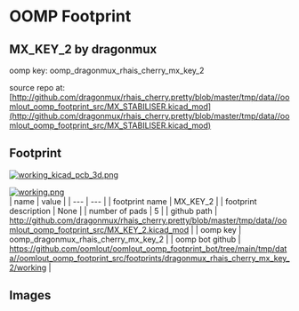 # OOMP Footprint  
## MX_KEY_2  by dragonmux  
  
oomp key: oomp_dragonmux_rhais_cherry_mx_key_2  
  
source repo at: [http://github.com/dragonmux/rhais_cherry.pretty/blob/master/tmp/data//oomlout_oomp_footprint_src/MX_STABILISER.kicad_mod](http://github.com/dragonmux/rhais_cherry.pretty/blob/master/tmp/data//oomlout_oomp_footprint_src/MX_STABILISER.kicad_mod)  
## Footprint  
  
[![working_kicad_pcb_3d.png](working_kicad_pcb_3d_600.png)](working_kicad_pcb_3d.png)  
  
[![working.png](working_600.png)](working.png)  
| name | value | 
| --- | --- | 
| footprint name | MX_KEY_2 | 
| footprint description | None | 
| number of pads | 5 | 
| github path | http://github.com/dragonmux/rhais_cherry.pretty/blob/master/tmp/data//oomlout_oomp_footprint_src/MX_KEY_2.kicad_mod | 
| oomp key | oomp_dragonmux_rhais_cherry_mx_key_2 | 
| oomp bot github | https://github.com/oomlout/oomlout_oomp_footprint_bot/tree/main/tmp/data//oomlout_oomp_footprint_src/footprints/dragonmux_rhais_cherry_mx_key_2/working | 
## Images  
